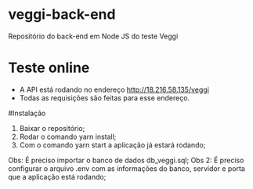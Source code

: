 # veggi-back-end
Repositório do back-end em Node JS do teste Veggi

# Teste online
- A API está rodando no endereço http://18.216.58.135/veggi
- Todas as requisições são feitas para esse endereço.

#Instalação
1. Baixar o repositório;
2. Rodar o comando yarn install;
3. Com o comando yarn start a aplicação já estará rodando;

Obs: É preciso importar o banco de dados db_veggi.sql;
Obs 2: É preciso configurar o arquivo .env com as informações do banco, servidor e porta que a aplicação está rodando;
